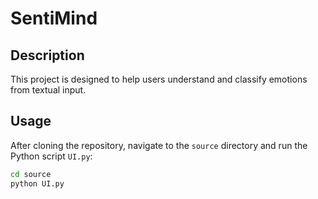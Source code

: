 # SentiMind

## Description
This project is designed to help users understand and classify emotions from textual input.

## Usage
After cloning the repository, navigate to the `source` directory and run the Python script `UI.py`:

```bash
cd source
python UI.py
```